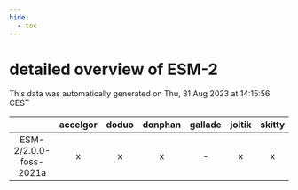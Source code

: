 ```yaml
---
hide:
  - toc
---
```


detailed overview of ESM-2
==========================


This data was automatically generated on Thu, 31 Aug 2023 at 14:15:56 CEST  

| |accelgor|doduo|donphan|gallade|joltik|skitty|swalot|victini|
| :---: | :---: | :---: | :---: | :---: | :---: | :---: | :---: | :---: |
|ESM-2/2.0.0-foss-2021a|x|x|x|-|x|x|x|x|
